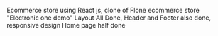 Ecommerce store using React js, clone of Flone ecommerce store "Electronic one demo"
Layout All Done,
Header and Footer also done, responsive design
Home page half done
